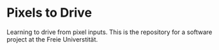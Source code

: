 # Pixels to Drive

Learning to drive from pixel inputs.
This is the repository for a software project at the Freie Universtität.

